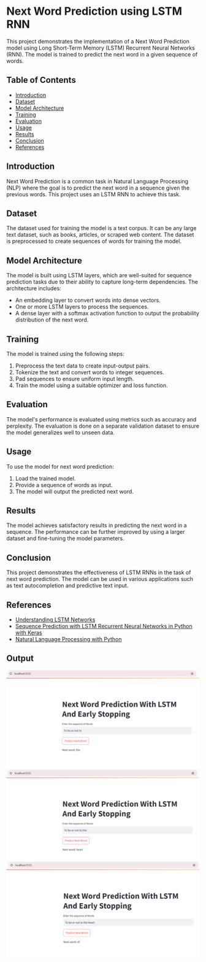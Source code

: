 # Next Word Prediction using LSTM RNN

This project demonstrates the implementation of a Next Word Prediction model using Long Short-Term Memory (LSTM) Recurrent Neural Networks (RNN). The model is trained to predict the next word in a given sequence of words.

## Table of Contents
- [Introduction](#introduction)
- [Dataset](#dataset)
- [Model Architecture](#model-architecture)
- [Training](#training)
- [Evaluation](#evaluation)
- [Usage](#usage)
- [Results](#results)
- [Conclusion](#conclusion)
- [References](#references)

## Introduction
Next Word Prediction is a common task in Natural Language Processing (NLP) where the goal is to predict the next word in a sequence given the previous words. This project uses an LSTM RNN to achieve this task.

## Dataset
The dataset used for training the model is a text corpus. It can be any large text dataset, such as books, articles, or scraped web content. The dataset is preprocessed to create sequences of words for training the model.

## Model Architecture
The model is built using LSTM layers, which are well-suited for sequence prediction tasks due to their ability to capture long-term dependencies. The architecture includes:
- An embedding layer to convert words into dense vectors.
- One or more LSTM layers to process the sequences.
- A dense layer with a softmax activation function to output the probability distribution of the next word.

## Training
The model is trained using the following steps:
1. Preprocess the text data to create input-output pairs.
2. Tokenize the text and convert words to integer sequences.
3. Pad sequences to ensure uniform input length.
4. Train the model using a suitable optimizer and loss function.

## Evaluation
The model's performance is evaluated using metrics such as accuracy and perplexity. The evaluation is done on a separate validation dataset to ensure the model generalizes well to unseen data.

## Usage
To use the model for next word prediction:
1. Load the trained model.
2. Provide a sequence of words as input.
3. The model will output the predicted next word.

## Results
The model achieves satisfactory results in predicting the next word in a sequence. The performance can be further improved by using a larger dataset and fine-tuning the model parameters.

## Conclusion
This project demonstrates the effectiveness of LSTM RNNs in the task of next word prediction. The model can be used in various applications such as text autocompletion and predictive text input.

## References
- [Understanding LSTM Networks](https://colah.github.io/posts/2015-08-Understanding-LSTMs/)
- [Sequence Prediction with LSTM Recurrent Neural Networks in Python with Keras](https://machinelearningmastery.com/sequence-prediction-lstm-recurrent-neural-networks-python-keras/)
- [Natural Language Processing with Python](https://www.nltk.org/book/)

## Output
![Output Image](https://github.com/rohan-06-eng/Data-Science-Portfolio-Projects/blob/main/Next%20Word%20Prediction%20using%20LSTM%20RNN/output/1.png)
![Continued Output Image](https://github.com/rohan-06-eng/Data-Science-Portfolio-Projects/blob/main/Next%20Word%20Prediction%20using%20LSTM%20RNN/output/2.png)
![Continued Output Image](https://github.com/rohan-06-eng/Data-Science-Portfolio-Projects/blob/main/Next%20Word%20Prediction%20using%20LSTM%20RNN/output/3.png)